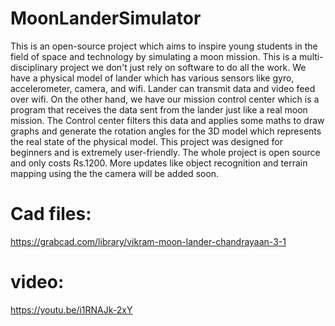 # MoonLanderSimulator

This is an open-source project which aims to inspire young students in the field of space and technology by simulating a moon mission. This is a multi-disciplinary project we don't just rely on software to do all the work. We have a physical model of lander which has various sensors like gyro, accelerometer, camera, and wifi. Lander can transmit data and video feed
over wifi. On the other hand, we have our mission control center which is a program that receives the data sent from the lander just like a real moon mission.
The Control center filters this data and applies some maths to draw graphs and generate the rotation angles for the 3D model which represents the real state of the physical model.
This project was designed for beginners and is extremely user-friendly. The whole project is open source and only costs Rs.1200. More updates like object recognition and terrain mapping using the
the camera will be added soon.

# Cad files:
https://grabcad.com/library/vikram-moon-lander-chandrayaan-3-1
# video:
https://youtu.be/i1RNAJk-2xY

